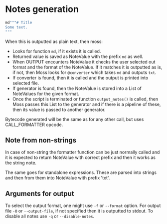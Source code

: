 # Notes generation

```py
md"""# Title
Some text.
"""
```

When this is outputted as plain text, then moss:
* Looks for function `md`, if it exists it is called.
* Returned value is saved as NoteValue with the prefix `md` as well.
* When OUTPUT encounters NoteValue it checks the user selected out format and
  the format of the NoteValue. If it matches it is outputted as is, if not, then
  Moss looks for `@converter` which takes `md` and outputs `txt`.
* If converter is found, then it is called and the output is printed into
  selected file.
* If generator is found, then the NoteValue is stored into a List of NoteValues
  for the given format.
* Once the script is terminated or function `output_notes()` is called, then
  Moss passes this List to the generator and if there is a pipeline of these,
  then its value is passed to another generator.

Bytecode generated will be the same as for any other call, but uses
CALL_FORMATTER opcode.

## Note from non-strings

In case of non-string the formatter function can be just normally called
and it is expected to return NoteValue with correct prefix and then it
works as the string note.

The same goes for standalone expressions. These are parsed into strings
and then from them into NoteValue with prefix 'txt'.

## Arguments for output

To select the output format, one might use `-f` or `--format` option.
For output file `-O` or `--output-file`, if not specified then it is outputted
to stdout.
To disable all notes use `-q` or `--disable-notes`.
